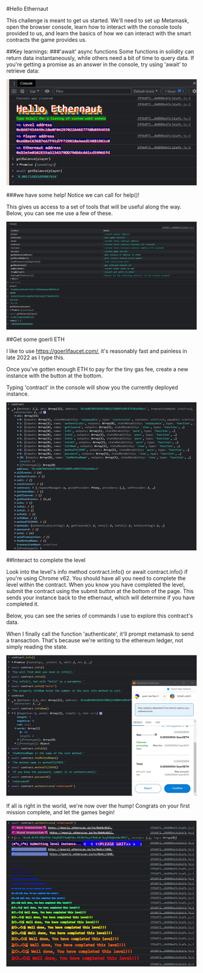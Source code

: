 #Hello Ethernaut

This challenge is meant to get us started. We'll need to set up Metamask, open the browser console, learn how to interact with the console tools provided to us, and learn the basics of how we can interact with the smart contracts the game provides us.

##Key learnings:
###'await' async functions
Some functions in  solidity can return data instantaneously, while others need a bit of time to query data. If you're getting a promise as an answer in the console, try using 'await' to retrieve data:

![Alt text](async.jpg)

###we have some help!
Notice we can call for help()!

This gives us access to a set of tools that will be useful along the way. Below, you can see me use a few of these.

![Alt text](help.jpg)

##Get some goerli ETH

I like to use https://goerlifaucet.com/, it's reasonably fast and painless in late 2022 as I type this.

Once you've gotten enough ETH to pay for the tiny gas fee, create a new instance with the button at the bottom.

Typing 'contract' in the console will show you the currently deployed instance.

![Alt text](contract.jpg)

##Interact to complete the level

Look into the level's info method contract.info() or await contract.info() if you're using Chrome v62. You should have all you need to complete the level within the contract. When you know you have completed the level, submit the contract using the submit button at the bottom of the page. This sends your instance back to the ethernaut, which will determine if you have completed it.

Below, you can see the series of commands I use to explore this contract's data.

When I finally call the function 'authenticate', it'll prompt metamask to send a transaction. That's because we're writing to the ethereum ledger, not simply reading the state.

![Alt text](interact.jpg)

If all is right in the world, we're now over the hump! Congrats on your first mission complete, and let the games begin!

![Alt text](complete.jpg)